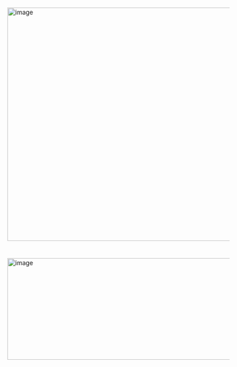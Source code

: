 
#
<img width="650" height="528" alt="image" src="https://github.com/user-attachments/assets/0ead77ae-f410-483d-9730-39fca3e0a4aa" />

#
<img width="649" height="230" alt="image" src="https://github.com/user-attachments/assets/1d825b4f-d392-489b-b931-3aeaa28e69ca" />

#

#

#
